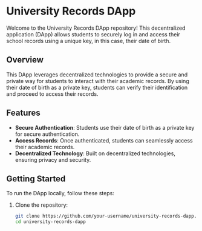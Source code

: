 # University Records DApp

Welcome to the University Records DApp repository! This decentralized application (DApp) allows students to securely log in and access their school records using a unique key, in this case, their date of birth.

## Overview

This DApp leverages decentralized technologies to provide a secure and private way for students to interact with their academic records. By using their date of birth as a private key, students can verify their identification and proceed to access their records.

## Features

- **Secure Authentication**: Students use their date of birth as a private key for secure authentication.
- **Access Records**: Once authenticated, students can seamlessly access their academic records.
- **Decentralized Technology**: Built on decentralized technologies, ensuring privacy and security.

## Getting Started

To run the DApp locally, follow these steps:

1. Clone the repository:
   ```bash
   git clone https://github.com/your-username/university-records-dapp.git
   cd university-records-dapp
